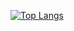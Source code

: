 [![Top Langs](https://github-readme-stats.vercel.app/api/top-langs/?username={9-sho-5})](https://github.com/anuraghazra/github-readme-stats)

<!--
**9-sho-5/9-sho-5** is a ✨ _special_ ✨ repository because its `README.md` (this file) appears on your GitHub profile.

Here are some ideas to get you started:

- 🔭 I’m currently working on ...
- 🌱 I’m currently learning ...
- 👯 I’m looking to collaborate on ...
- 🤔 I’m looking for help with ...
- 💬 Ask me about ...
- 📫 How to reach me: ...
- 😄 Pronouns: ...
- ⚡ Fun fact: ...
-->
